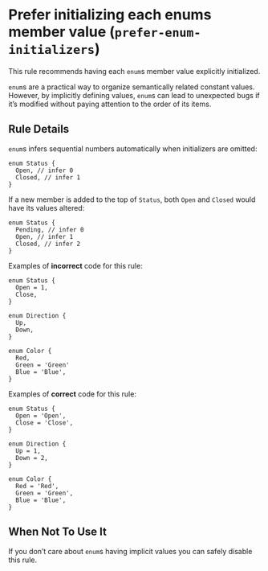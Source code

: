 Prefer initializing each enums member value (`prefer-enum-initializers`)
========================================================================

This rule recommends having each `enum`s member value explicitly initialized.

`enum`s are a practical way to organize semantically related constant values. However, by implicitly defining values, `enum`s can lead to unexpected bugs if it’s modified without paying attention to the order of its items.

Rule Details
------------

`enum`s infers sequential numbers automatically when initializers are omitted:

    enum Status {
      Open, // infer 0
      Closed, // infer 1
    }

If a new member is added to the top of `Status`, both `Open` and `Closed` would have its values altered:

    enum Status {
      Pending, // infer 0
      Open, // infer 1
      Closed, // infer 2
    }

Examples of **incorrect** code for this rule:

    enum Status {
      Open = 1,
      Close,
    }

    enum Direction {
      Up,
      Down,
    }

    enum Color {
      Red,
      Green = 'Green'
      Blue = 'Blue',
    }

Examples of **correct** code for this rule:

    enum Status {
      Open = 'Open',
      Close = 'Close',
    }

    enum Direction {
      Up = 1,
      Down = 2,
    }

    enum Color {
      Red = 'Red',
      Green = 'Green',
      Blue = 'Blue',
    }

When Not To Use It
------------------

If you don’t care about `enum`s having implicit values you can safely disable this rule.

